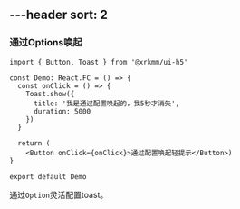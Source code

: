 ---header
sort: 2
---
### 通过Options唤起

```tsx
import { Button, Toast } from '@xrkmm/ui-h5'

const Demo: React.FC = () => {
  const onClick = () => {
    Toast.show({
      title: '我是通过配置唤起的，我5秒才消失',
      duration: 5000
    })
  }

  return (
    <Button onClick={onClick}>通过配置唤起轻提示</Button>)
}

export default Demo
```
通过`Option`灵活配置toast。

